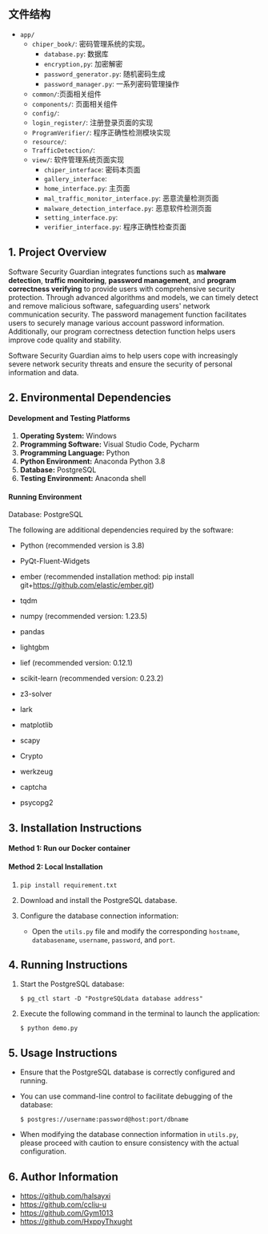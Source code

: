 ## 文件结构
- `app/`
  - `chiper_book/`: 密码管理系统的实现。
    - `database.py`: 数据库
    - `encryption,py`: 加密解密
    - `password_generator.py`: 随机密码生成
    - `password_manager.py`: 一系列密码管理操作
  - `common/`:页面相关组件
  - `components/`: 页面相关组件
  - `config/`: 
  - `login_register/`: 注册登录页面的实现
  - `ProgramVerifier/`: 程序正确性检测模块实现
  - `resource/`: 
  - `TrafficDetection/`: 
  - `view/`: 软件管理系统页面实现
    - `chiper_interface`: 密码本页面
    - `gallery_interface`:
    - `home_interface.py`: 主页面
    - `mal_traffic_monitor_interface.py`: 恶意流量检测页面
    - `malware_detection_interface.py`: 恶意软件检测页面
    - `setting_interface.py`: 
    - `verifier_interface.py`: 程序正确性检查页面



## 1. Project Overview 

Software Security Guardian integrates functions such as **malware detection**, **traffic monitoring**, **password management**, and **program correctness verifying** to provide users with comprehensive security protection. Through advanced algorithms and models, we can timely detect and remove malicious software, safeguarding users' network communication security. The password management function facilitates users to securely manage various account password information. Additionally, our program correctness detection function helps users improve code quality and stability. 

Software Security Guardian aims to help users cope with increasingly severe network security threats and ensure the security of personal information and data. 



## 2. Environmental Dependencies

#### Development and Testing Platforms 

1. **Operating System:** Windows 
1. **Programming Software:** Visual Studio Code, Pycharm 
1. **Programming Language:** Python 
1. **Python Environment:** Anaconda Python 3.8 
1. **Database:** PostgreSQL 
1. **Testing Environment:** Anaconda shell



#### Running Environment

Database: PostgreSQL

The following are additional dependencies required by the software:

* Python (recommended version is 3.8) 

* PyQt-Fluent-Widgets 

* ember (recommended installation method: pip install git+https://github.com/elastic/ember.git) 

* tqdm 

* numpy (recommended version: 1.23.5)

* pandas 

* lightgbm 

* lief (recommended version: 0.12.1) 

* scikit-learn (recommended version: 0.23.2) 

* z3-solver 

* lark 

* matplotlib 

* scapy 

* Crypto 

* werkzeug 

* captcha 

* psycopg2

  

## 3. Installation Instructions

#### Method 1: Run our Docker **container**

#### Method 2: Local Installation

1. ```
   pip install requirement.txt
   ```

2. Download and install the PostgreSQL database.

3. Configure the database connection information:

   * Open the `utils.py` file and modify the corresponding `hostname`, `databasename`, `username`, `password`, and `port`.



## 4. Running Instructions

1. Start the PostgreSQL database:

   ```
   $ pg_ctl start -D "PostgreSQLdata database address"
   ```

2. Execute the following command in the terminal to launch the application:

   ```
   $ python demo.py
   ```



## 5. Usage Instructions

- Ensure that the PostgreSQL database is correctly configured and running.

- You can use command-line control to facilitate debugging of the database:

  ```
  $ postgres://username:password@host:port/dbname
  ```

- When modifying the database connection information in `utils.py`, please proceed with caution to ensure consistency with the actual configuration.



## 6. Author Information

* https://github.com/halsayxi
* https://github.com/ccliu-u
* https://github.com/Gym1013
* https://github.com/HxppyThxught
